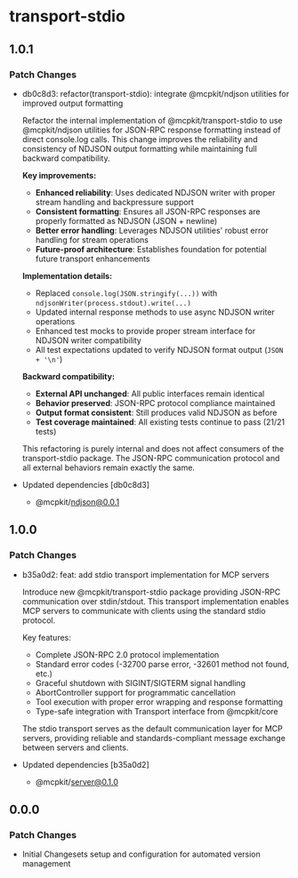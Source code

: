 # transport-stdio

## 1.0.1

### Patch Changes

- db0c8d3: refactor(transport-stdio): integrate @mcpkit/ndjson utilities for improved output formatting

  Refactor the internal implementation of @mcpkit/transport-stdio to use @mcpkit/ndjson utilities for JSON-RPC response formatting instead of direct console.log calls. This change improves the reliability and consistency of NDJSON output formatting while maintaining full backward compatibility.

  **Key improvements:**

  - **Enhanced reliability**: Uses dedicated NDJSON writer with proper stream handling and backpressure support
  - **Consistent formatting**: Ensures all JSON-RPC responses are properly formatted as NDJSON (JSON + newline)
  - **Better error handling**: Leverages NDJSON utilities' robust error handling for stream operations
  - **Future-proof architecture**: Establishes foundation for potential future transport enhancements

  **Implementation details:**

  - Replaced `console.log(JSON.stringify(...))` with `ndjsonWriter(process.stdout).write(...)`
  - Updated internal response methods to use async NDJSON writer operations
  - Enhanced test mocks to provide proper stream interface for NDJSON writer compatibility
  - All test expectations updated to verify NDJSON format output (`JSON + '\n'`)

  **Backward compatibility:**

  - **External API unchanged**: All public interfaces remain identical
  - **Behavior preserved**: JSON-RPC protocol compliance maintained
  - **Output format consistent**: Still produces valid NDJSON as before
  - **Test coverage maintained**: All existing tests continue to pass (21/21 tests)

  This refactoring is purely internal and does not affect consumers of the transport-stdio package. The JSON-RPC communication protocol and all external behaviors remain exactly the same.

- Updated dependencies [db0c8d3]
  - @mcpkit/ndjson@0.0.1

## 1.0.0

### Patch Changes

- b35a0d2: feat: add stdio transport implementation for MCP servers

  Introduce new @mcpkit/transport-stdio package providing JSON-RPC communication over stdin/stdout. This transport implementation enables MCP servers to communicate with clients using the standard stdio protocol.

  Key features:

  - Complete JSON-RPC 2.0 protocol implementation
  - Standard error codes (-32700 parse error, -32601 method not found, etc.)
  - Graceful shutdown with SIGINT/SIGTERM signal handling
  - AbortController support for programmatic cancellation
  - Tool execution with proper error wrapping and response formatting
  - Type-safe integration with Transport interface from @mcpkit/core

  The stdio transport serves as the default communication layer for MCP servers, providing reliable and standards-compliant message exchange between servers and clients.

- Updated dependencies [b35a0d2]
  - @mcpkit/server@0.1.0

## 0.0.0

### Patch Changes

- Initial Changesets setup and configuration for automated version management
